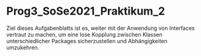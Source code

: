 # Prog3_SoSe2021_Praktikum_2

Ziel dieses Aufgabenblatts ist es, weiter mit der Anwendung von Interfaces vertraut zu machen, 
um eine lose Kopplung zwischen Klassen unterschiedlicher Packages
sicherzustellen und Abhängigkeiten umzukehren.
